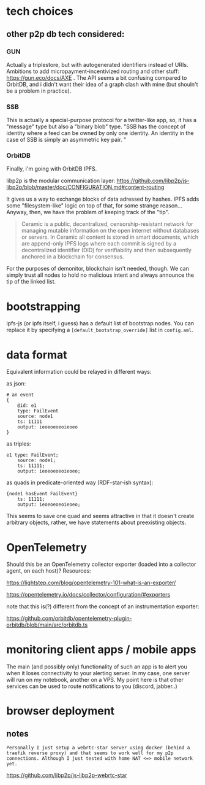 # tech choices

## other p2p db tech considered:
### GUN
Actually a triplestore, but with autogenerated identifiers instead of URIs. Ambitions to add micropayment-incentivized routing and other stuff: https://gun.eco/docs/AXE . The API seems a bit confusing compared to OrbitDB, and i didn't want their idea of a graph clash with mine (but shouln't be a problem in practice).


### SSB
This is actually a special-purpose protocol for a twitter-like app, so, it has a "message" type but also a "binary blob" type. 
"SSB has the concept of identity where a feed can be owned by only one identity. An identity in the case of SSB is simply an asymmetric key pair. "

### OrbitDB
Finally, i'm going with OrbitDB IPFS. 

libp2p is the modular communication layer: https://github.com/libp2p/js-libp2p/blob/master/doc/CONFIGURATION.md#content-routing

It gives us a way to exchange blocks of data adressed by hashes. IPFS adds some "filesystem-like" logic on top of that, for some strange reason... Anyway, then, we have the problem of keeping track of the "tip". 
> Ceramic is a public, decentralized, censorship-resistant network for managing mutable information on the open internet without databases or servers. In Ceramic all content is stored in smart documents, which are append-only IPFS logs where each commit is signed by a decentralized identifier (DID) for verifiability and then subsequently anchored in a blockchain for consensus.

For the purposes of demonitor, blockchain isn't needed, though. We can simply trust all nodes to hold no malicious intent and always announce the tip of the linked list.




# bootstrapping

ipfs-js (or ipfs itself, i guess) has a default list of bootstrap nodes. You can replace it by specifying a `[default_bootstrap_override]` list in `config.aml`.




# data format

Equivalent information could be relayed in different ways:

as json:
```
# an event
{
	@id: e1
	type: FailEvent
	source: node1
	ts: 11111
	output: ieoeoeoeoieoeo
}
```
as triples:
```
e1 type: FailEvent;
	source: node1;
	ts: 11111;
	output: ieoeoeoeoieoeo;
```
as quads in predicate-oriented way (RDF-star-ish syntax):
```
{node1 hasEvent FailEvent}
	ts: 11111;
	output: ieoeoeoeoieoeo;
```
This seems to save one quad and seems attractive in that it doesn't create arbitrary objects, rather, we have statements about preexisting objects. 



# OpenTelemetry

Should this be an OpenTelemetry collector exporter (loaded into a collector agent, on each host)? Resources:

https://lightstep.com/blog/opentelemetry-101-what-is-an-exporter/

https://opentelemetry.io/docs/collector/configuration/#exporters



note that this is(?) different from the concept of an instrumentation exporter:
	
https://github.com/orbitdb/opentelemetry-plugin-orbitdb/blob/main/src/orbitdb.ts




# monitoring client apps / mobile apps

The main (and possibly only) functionality of such an app is to alert you when it loses connectivity to your alerting server. In my case, one server will run on my notebook, another on a VPS. My point here is that other services can be used to route notifications to you (discord, jabber..)














# browser deployment
## notes
```
Personally I just setup a webrtc-star server using docker (behind a traefik reverse proxy) and that seems to work well for my p2p connections. Although I just tested with home NAT <=> mobile network yet.
```
https://github.com/libp2p/js-libp2p-webrtc-star









